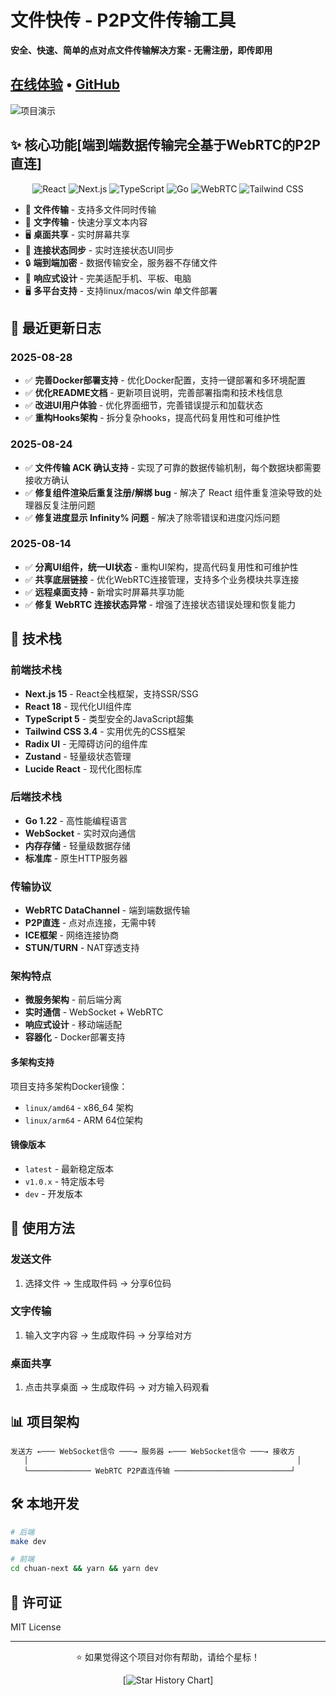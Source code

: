﻿# 文件快传 - P2P文件传输工具


**安全、快速、简单的点对点文件传输解决方案 - 无需注册，即传即用**

## [在线体验](https://transfer.52python.cn) • [GitHub](https://github.com/MatrixSeven/file-transfer-go)

![项目演示](img.png)



## ✨ 核心功能[端到端数据传输完全基于WebRTC的P2P直连]
<div align="center">

![React](https://img.shields.io/badge/React-18-blue.svg)
![Next.js](https://img.shields.io/badge/Next.js-15-black.svg)
![TypeScript](https://img.shields.io/badge/TypeScript-5-blue.svg)
![Go](https://img.shields.io/badge/Go-1.22-blue.svg)
![WebRTC](https://img.shields.io/badge/WebRTC-green.svg)
![Tailwind CSS](https://img.shields.io/badge/Tailwind%20CSS-3.4-blue.svg)

</div>

- 📁 **文件传输** - 支持多文件同时传输
- 📝 **文字传输** - 快速分享文本内容
- 🖥️ **桌面共享** - 实时屏幕共享
- 🔗 **连接状态同步** - 实时连接状态UI同步
- 🔒 **端到端加密** - 数据传输安全，服务器不存储文件
- 📱 **响应式设计** - 完美适配手机、平板、电脑
- 🖥️ **多平台支持** - 支持linux/macos/win 单文件部署

## 🔄 最近更新日志

### 2025-08-28
- ✅ **完善Docker部署支持** - 优化Docker配置，支持一键部署和多环境配置
- ✅ **优化README文档** - 更新项目说明，完善部署指南和技术栈信息
- ✅ **改进UI用户体验** - 优化界面细节，完善错误提示和加载状态
- ✅ **重构Hooks架构** - 拆分复杂hooks，提高代码复用性和可维护性

### 2025-08-24
- ✅ **文件传输 ACK 确认支持** - 实现了可靠的数据传输机制，每个数据块都需要接收方确认
- ✅ **修复组件渲染后重复注册/解绑 bug** - 解决了 React 组件重复渲染导致的处理器反复注册问题
- ✅ **修复进度显示 Infinity% 问题** - 解决了除零错误和进度闪烁问题

### 2025-08-14
- ✅ **分离UI组件，统一UI状态** - 重构UI架构，提高代码复用性和可维护性
- ✅ **共享底层链接** - 优化WebRTC连接管理，支持多个业务模块共享连接
- ✅ **远程桌面支持** - 新增实时屏幕共享功能
- ✅ **修复 WebRTC 连接状态异常** - 增强了连接状态错误处理和恢复能力

## 🚀 技术栈

### 前端技术栈
- **Next.js 15** - React全栈框架，支持SSR/SSG
- **React 18** - 现代化UI组件库
- **TypeScript 5** - 类型安全的JavaScript超集
- **Tailwind CSS 3.4** - 实用优先的CSS框架
- **Radix UI** - 无障碍访问的组件库
- **Zustand** - 轻量级状态管理
- **Lucide React** - 现代化图标库

### 后端技术栈
- **Go 1.22** - 高性能编程语言
- **WebSocket** - 实时双向通信
- **内存存储** - 轻量级数据存储
- **标准库** - 原生HTTP服务器

### 传输协议
- **WebRTC DataChannel** - 端到端数据传输
- **P2P直连** - 点对点连接，无需中转
- **ICE框架** - 网络连接协商
- **STUN/TURN** - NAT穿透支持


### 架构特点
- **微服务架构** - 前后端分离
- **实时通信** - WebSocket + WebRTC
- **响应式设计** - 移动端适配
- **容器化** - Docker部署支持

#### 多架构支持
项目支持多架构Docker镜像：
- `linux/amd64` - x86_64 架构
- `linux/arm64` - ARM 64位架构

#### 镜像版本
- `latest` - 最新稳定版本
- `v1.0.x` - 特定版本号
- `dev` - 开发版本

## 🎯 使用方法

### 发送文件
1. 选择文件 → 生成取件码 → 分享6位码

### 文字传输
1. 输入文字内容 → 生成取件码 → 分享给对方

### 桌面共享
1. 点击共享桌面 → 生成取件码 → 对方输入码观看

## 📊 项目架构

```
发送方 ←─── WebSocket信令 ───→ 服务器 ←─── WebSocket信令 ───→ 接收方
   │                                                            │
   └────────────── WebRTC P2P直连传输 ──────────────────────────┘
```

## 🛠️ 本地开发

```bash
# 后端
make dev

# 前端
cd chuan-next && yarn && yarn dev
```

## 📄 许可证

MIT License

---

<div align="center">

⭐ 如果觉得这个项目对你有帮助，请给个星标！

[![Star History Chart](https://api.star-history.com/svg?repos=MatrixSeven/file-transfer-go&type=timeline)]

</div>
